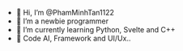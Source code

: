 - 👋 Hi, I’m @PhamMinhTan1122
- 👀 I’m a newbie programmer 
- 🌱 I’m currently learning Python, Svelte and C++
- 🎈 Code AI, Framework and UI/Ux..
<!---
PhamMinhTan1122/PhamMinhTan1122 is a ✨ special ✨ repository because its `README.md` (this file) appears on your GitHub profile.
You can click the Preview link to take a look at your changes.
--->
